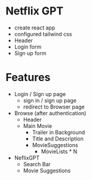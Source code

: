 # Netflix GPT
- create react app
- configured tailwind css
- Header
- Login form
- Sign up form

# Features
- Login / Sign up page
    - sign in / sign up page
    - redirect to Browser page
- Browse (after authentication)
    - Header
    - Main Movie
        - Trailer in Background
        - Title and Description
        - MovieSuggestions
            - MovieLists * N
- NeflixGPT
    - Search Bar
    - Movie Suggestions